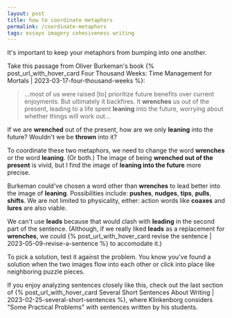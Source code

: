 ```yaml
---
layout: post
title: how to coordinate metaphors
permalink: /coordinate-metaphors
tags: essays imagery cohesiveness writing
---
```


It's important to keep your metaphors from bumping into one another.
<!--more-->
Take this passage from Oliver Burkeman's book {% post_url_with_hover_card Four Thousand Weeks: Time Management for Mortals | 2023-03-17-four-thousand-weeks %}:
> ...most of us were raised [to] prioritize future benefits over current enjoyments. But ultimately it backfires. It **wrenches** us out of the present, leading to a life spent **leaning** into the future, worrying about whether things will work out...

If we are **wrenched** out of the present, how are we only **leaning** into the future?
Wouldn't we be **thrown** into it?

To coordinate these two metaphors, we need to change the word **wrenches** or the word **leaning**.
(Or both.)
The image of being **wrenched out of the present** is vivid, but I find the image of **leaning into the future** more precise.

Burkeman could've chosen a word other than **wrenches** to lead better into the image of **leaning**.
Possibilities include: **pushes**, **nudges**, **tips**, **pulls**, **shifts**.
We are not limited to physicality, either: action words like **coaxes** and **lures** are also viable.

We can't use **leads** because that would clash with **leading** in the second part of the sentence.
(Although, if we really liked **leads** as a replacement for **wrenches**, we could {% post_url_with_hover_card revise the sentence | 2023-05-09-revise-a-sentence %} to accomodate it.)

To pick a solution, test it against the problem.
You know you've found a solution when the two images flow into each other or click into place like neighboring puzzle pieces.

If you enjoy analyzing sentences closely like this, check out the last section of {% post_url_with_hover_card Several Short Sentences About Writing | 2023-02-25-several-short-sentences %}, where Klinkenborg considers "Some Practical Problems" with sentences written by his students.

